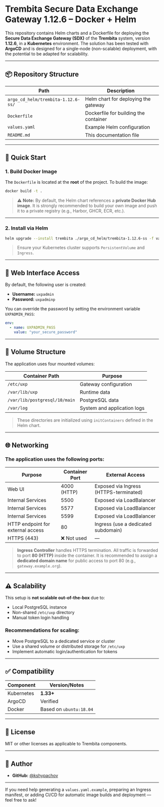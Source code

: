 # Trembita Secure Data Exchange Gateway 1.12.6 – Docker + Helm

This repository contains Helm charts and a Dockerfile for deploying the **Secure Data Exchange Gateway (SDX)** of the **Trembita** system, version **1.12.6**, in a **Kubernetes** environment. The solution has been tested with **ArgoCD** and is designed for a single-node (non-scalable) deployment, with the potential to be adapted for scalability.

---

## 📦 Repository Structure

| Path                                 | Description                             |
|--------------------------------------|------------------------------------------|
| `argo_cd_helm/trembita-1.12.6-ss/`   | Helm chart for deploying the gateway     |
| `Dockerfile`                         | Dockerfile for building the container    |
| `values.yaml`                        | Example Helm configuration               |
| `README.md`                          | This documentation file                  |

---

## 🚀 Quick Start

### 1. Build Docker Image

The `Dockerfile` is located at the **root** of the project. To build the image:

```bash
docker build -t .
```

> ⚠️ **Note:** By default, the Helm chart references a **private Docker Hub image**. It is strongly recommended to build your own image and push it to a private registry (e.g., Harbor, GHCR, ECR, etc.).

---

### 2. Install via Helm

```bash
helm upgrade --install trembita ./argo_cd_helm/trembita-1.12.6-ss -f values.yaml
```
> Ensure your Kubernetes cluster supports `PersistentVolume` and `Ingress`.

---

## 👤 Web Interface Access

By default, the following user is created:

- **Username:** `uxpadmin`
- **Password:** `uxpadminp`

You can override the password by setting the environment variable `UXPADMIN_PASS`:

```yaml
env:
  - name: UXPADMIN_PASS
    value: "your_secure_password"
```

---

## 📁 Volume Structure

The application uses four mounted volumes:

| Container Path                  | Purpose                                  |
|---------------------------------|-------------------------------------------|
| `/etc/uxp`                      | Gateway configuration                     |
| `/var/lib/uxp`                  | Runtime data                              |
| `/var/lib/postgresql/10/main`  | PostgreSQL data                           |
| `/var/log`                      | System and application logs               |

> These directories are initialized using `initContainers` defined in the Helm chart.

---

## 🌐 Networking

### The application uses the following ports:

| Purpose                             | Container Port | External Access                    |
|-------------------------------------|----------------|-------------------------------------|
| Web UI                              | 4000 (HTTP)    | Exposed via Ingress (HTTPS-terminated) |
| Internal Services                      | 5500           | Exposed via LoadBalancer           |
| Internal Services                       | 5577           | Exposed via LoadBalancer           |
| Internal Services                   | 5599           | Exposed via LoadBalancer           |
| HTTP endpoint for external access   | 80             | Ingress (use a dedicated subdomain) |
| HTTPS (443)                         | ❌ Not used    | —                                   |

> **Ingress Controller** handles HTTPS termination. All traffic is forwarded to port **80 (HTTP)** inside the container. It is recommended to assign a **dedicated domain name** for public access to port 80 (e.g., `gateway.example.org`).

---

## ⚠️ Scalability

This setup is **not scalable out-of-the-box** due to:

- Local PostgreSQL instance
- Non-shared `/etc/uxp` directory
- Manual token login handling

### Recommendations for scaling:

- Move PostgreSQL to a dedicated service or cluster
- Use a shared volume or distributed storage for `/etc/uxp`
- Implement automatic login/authentication for tokens

---

## ✅ Compatibility

| Component        | Version/Notes           |
|------------------|--------------------------|
| Kubernetes       | **1.33+**                |
| ArgoCD           | Verified                 |
| Docker           | Based on `ubuntu:18.04`  |

---

## 📄 License

MIT or other licenses as applicable to Trembita components.

---

## 🤝 Author

- **GitHub:** [@kshypachov](https://github.com/kshypachov)

---

If you need help generating a `values.yaml.example`, preparing an Ingress manifest, or adding CI/CD for automatic image builds and deployment — feel free to ask!